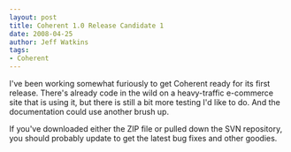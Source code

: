 ```yaml
---
layout: post
title: Coherent 1.0 Release Candidate 1
date: 2008-04-25
author: Jeff Watkins
tags:
- Coherent
---
```


I've been working somewhat furiously to get Coherent ready for its first release. There's already code in the wild on a heavy-traffic e-commerce site that is using it, but there is still a bit more testing I'd like to do. And the documentation could use another brush up.

If you've downloaded either the ZIP file or pulled down the SVN repository, you should probably update to get the latest bug fixes and other goodies.